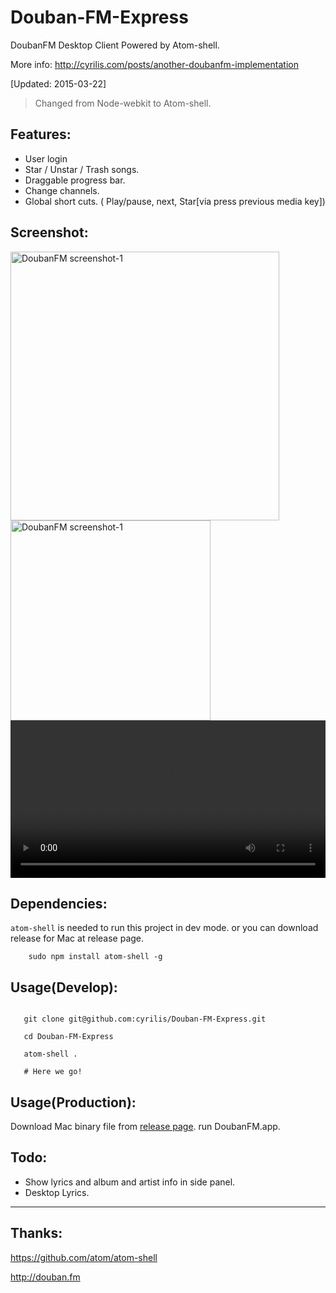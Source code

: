 Douban-FM-Express
==================
DoubanFM Desktop Client Powered by Atom-shell.

More info:  http://cyrilis.com/posts/another-doubanfm-implementation

[Updated: 2015-03-22]
> Changed from Node-webkit to Atom-shell.

Features: 
-----------
* User login
* Star / Unstar / Trash songs.
* Draggable progress bar.
* Change channels.
* Global short cuts. ( Play/pause, next, Star[via press previous media key])

Screenshot:
-----------
<a href="http://s3.again.cc/capture/2015-04-19_233548.png" target="_blank" title="点击查看大图"><img src="http://s3.again.cc/capture/2015-04-19_233548.png" style="width: 430px" alt="DoubanFM screenshot-1"></a>
<a href="http://s3.again.cc/capture/2015-04-19_234127.png" target="_blank" title="点击查看大图"><img src="http://s3.again.cc/capture/2015-04-19_234127.png" style="width: 320px" alt="DoubanFM screenshot-1"></a>
<video id="video1" style="width: 100%" loop="loop" autoplay>
    <source src="http://s3.again.cc/capture/DoubanFM-2015-04-19.mp4" type="video/mp4">
</video>

Dependencies:
-----------
`atom-shell` is needed to run this project in dev mode. or you can download release for Mac at release page.

```shell
	sudo npm install atom-shell -g
```


Usage(Develop):
-----------
```shell

   git clone git@github.com:cyrilis/Douban-FM-Express.git

   cd Douban-FM-Express
   
   atom-shell .

   # Here we go!
```
Usage(Production):
-----------

Download Mac binary file from [release page](https://github.com/cyrilis/Douban-FM-Express/releases). run DoubanFM.app.

Todo:
-----------
* Show lyrics and album and artist info in side panel.
* Desktop Lyrics.

-----------
Thanks:
-----------
https://github.com/atom/atom-shell

http://douban.fm
